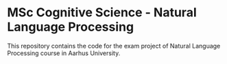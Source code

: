 # MSc Cognitive Science - Natural Language Processing
This repository contains the code for the exam project of Natural Language Processing course in Aarhus University.
